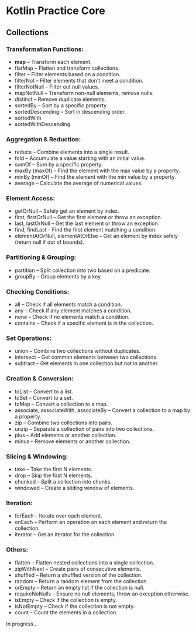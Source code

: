 # Kotlin Practice Core

## Collections

### Transformation Functions:

- **map** – Transform each element.
- flatMap – Flatten and transform collections.
- filter – Filter elements based on a condition.
- filterNot – Filter elements that don't meet a condition.
- filterNotNull – Filter out null values.
- mapNotNull – Transform non-null elements, remove nulls.
- distinct – Remove duplicate elements.
- sortedBy – Sort by a specific property.
- sortedDescending – Sort in descending order.
- sortedWith
- sortedWithDescending

### Aggregation & Reduction:
- reduce – Combine elements into a single result.
- fold – Accumulate a value starting with an initial value.
- sumOf – Sum by a specific property.
- maxBy (maxOf) – Find the element with the max value by a property.
- minBy (minOf) – Find the element with the min value by a property.
- average – Calculate the average of numerical values.

### Element Access:
- getOrNull – Safely get an element by index.
- first, firstOrNull – Get the first element or throw an exception.
- last, lastOrNull – Get the last element or throw an exception.
- find, findLast – Find the first element matching a condition.
- elementAtOrNull, elementAtOrElse – Get an element by index safely (return null if out of bounds).

### Partitioning & Grouping:
- partition – Split collection into two based on a predicate.
- groupBy – Group elements by a key.

### Checking Conditions:
- all – Check if all elements match a condition.
- any – Check if any element matches a condition.
- none – Check if no elements match a condition.
- contains – Check if a specific element is in the collection.

### Set Operations:
- union – Combine two collections without duplicates.
- intersect – Get common elements between two collections.
- subtract – Get elements in one collection but not in another.

### Creation & Conversion:
- toList – Convert to a list.
- toSet – Convert to a set.
- toMap – Convert a collection to a map.
- associate, associateWith, associateBy – Convert a collection to a map by a property.
- zip – Combine two collections into pairs.
- unzip – Separate a collection of pairs into two collections.
- plus – Add elements or another collection.
- minus – Remove elements or another collection.

### Slicing & Windowing:
- take – Take the first N elements.
- drop – Skip the first N elements.
- chunked – Split a collection into chunks.
- windowed – Create a sliding window of elements.

### Iteration:
- forEach – Iterate over each element.
- onEach – Perform an operation on each element and return the collection.
- iterator – Get an iterator for the collection.

### Others:
- flatten – Flatten nested collections into a single collection.
- zipWithNext – Create pairs of consecutive elements.
- shuffled – Return a shuffled version of the collection.
- random – Return a random element from the collection.
- orEmpty – Return an empty list if the collection is null. 
- requireNoNulls – Ensure no null elements, throw an exception otherwise.
- isEmpty – Check if the collection is empty. 
- isNotEmpty – Check if the collection is not empty. 
- count – Count the elements in a collection.




In progress...
